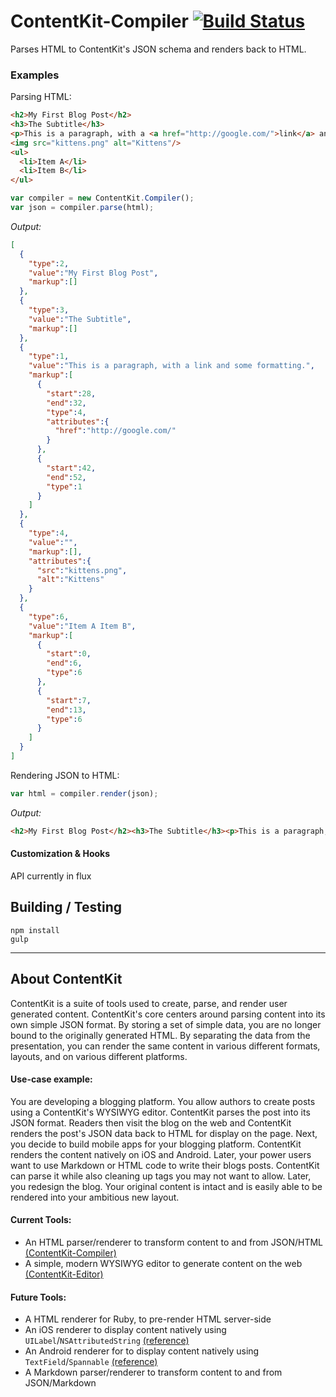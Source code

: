 # ContentKit-Compiler [![Build Status](https://travis-ci.org/ContentKit/content-kit-compiler.svg?branch=master)](https://travis-ci.org/ContentKit/content-kit-compiler)

Parses HTML to ContentKit's JSON schema and renders back to HTML.

### Examples

Parsing HTML:
```html
<h2>My First Blog Post</h2>
<h3>The Subtitle</h3>
<p>This is a paragraph, with a <a href="http://google.com/">link</a> and some <b>formatting</b>.</p>
<img src="kittens.png" alt="Kittens"/>
<ul>
  <li>Item A</li> 
  <li>Item B</li>
</ul>
```

```js
var compiler = new ContentKit.Compiler();
var json = compiler.parse(html);
```

_Output:_
```json
[
  {
    "type":2,
    "value":"My First Blog Post",
    "markup":[]
  },
  {
    "type":3,
    "value":"The Subtitle",
    "markup":[]
  },
  {
    "type":1,
    "value":"This is a paragraph, with a link and some formatting.",
    "markup":[
      {
        "start":28,
        "end":32,
        "type":4,
        "attributes":{
          "href":"http://google.com/"
        }
      },
      {
        "start":42,
        "end":52,
        "type":1
      }
    ]
  },
  {
    "type":4,
    "value":"",
    "markup":[],
    "attributes":{
      "src":"kittens.png",
      "alt":"Kittens"
    }
  },
  {
    "type":6,
    "value":"Item A Item B",
    "markup":[
      {
        "start":0,
        "end":6,
        "type":6
      },
      {
        "start":7,
        "end":13,
        "type":6
      }
    ]
  }
]
```

Rendering JSON to HTML:
```js
var html = compiler.render(json);
```

_Output:_
```html
<h2>My First Blog Post</h2><h3>The Subtitle</h3><p>This is a paragraph, with a <a href="http://google.com/">link</a> and some <b>formatting</b>.</p><img src="kittens.png" alt="Kittens"/><ul><li>Item A</li> <li>Item B</li></ul>
```

#### Customization & Hooks
API currently in flux

## Building / Testing
```
npm install
gulp
```

---

## About ContentKit

ContentKit is a suite of tools used to create, parse, and render user generated content.  ContentKit's core centers around parsing content into its own simple JSON format. By storing a set of simple data, you are no longer bound to the originally generated HTML.  By separating the data from the presentation, you can render the same content in various different formats, layouts, and on various different platforms.

#### Use-case example:
You are developing a blogging platform.  You allow authors to create posts using a ContentKit's WYSIWYG editor.  ContentKit parses the post into its JSON format.  Readers then visit the blog on the web and ContentKit renders the post's JSON data back to HTML for display on the page.  Next, you decide to build mobile apps for your blogging platform.  ContentKit renders the content natively on iOS and Android.  Later, your power users want to use Markdown or HTML code to write their blogs posts.  ContentKit can parse it while also cleaning up tags you may not want to allow.  Later, you redesign the blog. Your original content is intact and is easily able to be rendered into your ambitious new layout. 

#### Current Tools:
- An HTML parser/renderer to transform content to and from JSON/HTML [(ContentKit-Compiler)](https://github.com/ContentKit/content-kit-compiler)
- A simple, modern WYSIWYG editor to generate content on the web [(ContentKit-Editor)](https://github.com/ContentKit/content-kit-editor)

#### Future Tools:
- A HTML renderer for Ruby, to pre-render HTML server-side
- An iOS renderer to display content natively using `UILabel`/`NSAttributedString` [(reference)](https://developer.apple.com/library/mac/documentation/cocoa/reference/foundation/classes/NSAttributedString_Class/Reference/Reference.html)
- An Android renderer for to display content natively using  `TextField`/`Spannable` [(reference)](http://developer.android.com/reference/android/text/Spannable.html)
- A Markdown parser/renderer to transform content to and from JSON/Markdown
